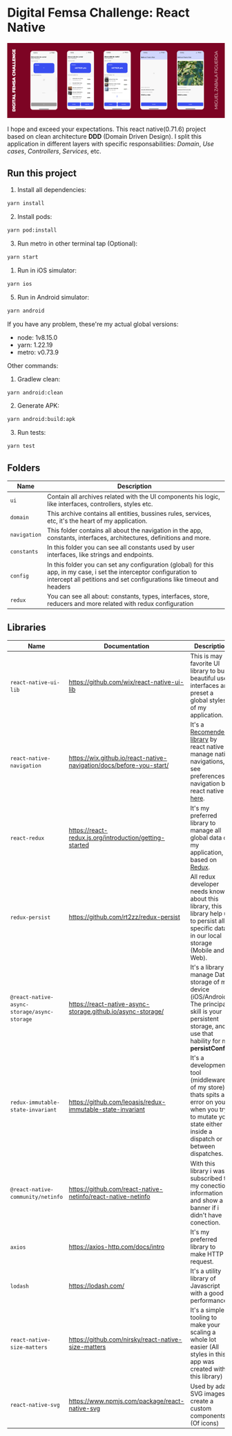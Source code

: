 # Digital Femsa Challenge: React Native

![](https://raw.githubusercontent.com/miguelzabalaf/DigitalHouseTestReactNative/main/public/assets/images/digital-femsa-challenge.png)

I hope and exceed your expectations. This react native(0.71.6) project based on clean architecture **DDD** (Domain Driven Design). I split this application in different layers with specific responsabilities: _Domain_, _Use cases_, _Controllers_, _Services_, etc.

## Run this project

1. Install all dependencies:

```sh
yarn install
```

2. Install pods:

```sh
yarn pod:install
```

3. Run metro in other terminal tap (Optional):

```sh
yarn start
```

1. Run in iOS simulator:

```sh
yarn ios
```

5. Run in Android simulator:

```sh
yarn android
```

If you have any problem, these're my actual global versions:

- node: 1v8.15.0
- yarn: 1.22.19
- metro: v0.73.9

Other commands:

1. Gradlew clean:

```sh
yarn android:clean
```

2. Generate APK:

```sh
yarn android:build:apk
```

3. Run tests:

```sh
yarn test
```

## Folders

| Name         | Description                                                                                                                                                                                    |
| ------------ | ---------------------------------------------------------------------------------------------------------------------------------------------------------------------------------------------- |
| `ui`         | Contain all archives related with the UI components his logic, like interfaces, controllers, styles etc.                                                                                       |
| `domain`     | This archive contains all entities, bussines rules, services, etc, it's the heart of my application.                                                                                           |
| `navigation` | This folder contains all about the navigation in the app, constants, interfaces, architectures, definitions and more.                                                                          |
| `constants`  | In this folder you can see all constants used by user interfaces, like strings and endpoints.                                                                                                  |
| `config`     | In this folder you can set any configuration (global) for this app, in my case, i set the interceptor configuration to intercept all petitions and set configurations like timeout and headers |
| `redux`      | You can see all about: constants, types, interfaces, store, reducers and more related with redux configuration                                                                                 |

## Libraries

| Name                                        | Documentation                                                        | Description                                                                                                                                                                                                                             |
| ------------------------------------------- | -------------------------------------------------------------------- | --------------------------------------------------------------------------------------------------------------------------------------------------------------------------------------------------------------------------------------- |
| `react-native-ui-lib`                       | https://github.com/wix/react-native-ui-lib                           | This is may favorite UI library to build beautiful user interfaces and preset a global styles of my application.                                                                                                                        |
| `react-native-navigation`                   | https://wix.github.io/react-native-navigation/docs/before-you-start/ | It's a [Recomended library](https://reactnative.directory/?search=react-native-navigation) by react native to manage native navigations, see preferences of navigation by react native [here](https://reactnative.dev/docs/navigation). |
| `react-redux`                               | https://react-redux.js.org/introduction/getting-started              | It's my preferred library to manage all global data of my application, based on [Redux](https://redux.js.org/).                                                                                                                         |
| `redux-persist`                             | https://github.com/rt2zz/redux-persist                               | All redux developer needs know about this library, this library help us to persist all o specific data in our local storage (Mobile and Web).                                                                                           |
| `@react-native-async-storage/async-storage` | https://react-native-async-storage.github.io/async-storage/          | It's a library to manage Data storage of my device (iOS/Android). The principal skill is your persistent storage, and i use that hability for my **persistConfig**.                                                                     |
| `redux-immutable-state-invariant`           | https://github.com/leoasis/redux-immutable-state-invariant           | It's a development tool (middleware of my store) , thats spits an error on you when you try to mutate your state either inside a dispatch or between dispatches.                                                                        |
| `@react-native-community/netinfo`           | https://github.com/react-native-netinfo/react-native-netinfo         | With this library i was subscribed to my conection information and show a banner if i didn't have conection.                                                                                                                            |
| `axios`                                     | https://axios-http.com/docs/intro                                    | It's my preferred library to make HTTP request.                                                                                                                                                                                         |
| `lodash`                                    | https://lodash.com/                                                  | It's a utility library of Javascript with a good performance.                                                                                                                                                                           |
| `react-native-size-matters`                 | https://github.com/nirsky/react-native-size-matters                  | It's a simple tooling to make your scaling a whole lot easier (All styles in this app was created with this library)                                                                                                                    |
| `react-native-svg`                          | https://www.npmjs.com/package/react-native-svg                       | Used by adapt SVG images to create a custom components (Of icons)                                                                                                                                                                       |

